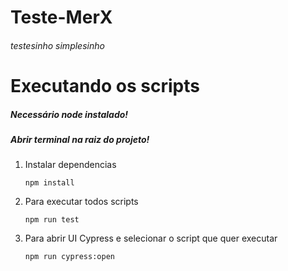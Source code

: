 # Teste-MerX
###### testesinho simplesinho

# Executando os scripts
##### Necessário node instalado!
##### Abrir terminal na raiz do projeto!




1. Instalar dependencias
    ```
    npm install
    ```
2. Para executar todos scripts
   ```
   npm run test
   ```
3. Para abrir UI Cypress e selecionar o script que quer executar
    ```
   npm run cypress:open
    ```
 
